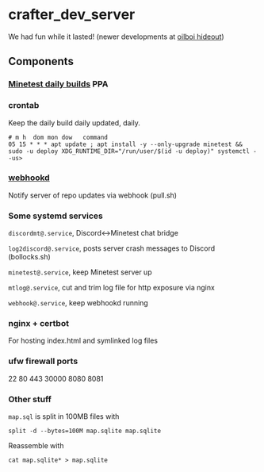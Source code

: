 # crafter_dev_server

We had fun while it lasted! (newer developments at [oilboi hideout](https://github.com/oilboi))

## Components

### [Minetest daily builds](https://launchpad.net/~minetestdevs/+archive/ubuntu/daily-builds) PPA

### crontab

Keep the daily build daily updated, daily.

```
# m h  dom mon dow   command
05 15 * * * apt update ; apt install -y --only-upgrade minetest && sudo -u deploy XDG_RUNTIME_DIR="/run/user/$(id -u deploy)" systemctl --us>
```

### [webhookd](https://github.com/ncarlier/webhookd)

Notify server of repo updates via webhook (pull.sh)

### Some systemd services

`discordmt@.service`, Discord<->Minetest chat bridge

`log2discord@.service`, posts server crash messages to Discord (bollocks.sh)

`minetest@.service`, keep Minetest server up

`mtlog@.service`, cut and trim log file for http exposure via nginx

`webhook@.service`, keep webhookd running

### nginx + certbot

For hosting index.html and symlinked log files

### ufw firewall ports

22
80
443
30000
8080
8081

### Other stuff

`map.sql` is split in 100MB files with

`split -d --bytes=100M map.sqlite map.sqlite`

Reassemble with

`cat map.sqlite* > map.sqlite`
